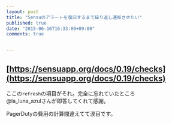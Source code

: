 ```yaml
---
layout: post
title: "Sensuのアラートを復旧するまで繰り返し通知させたい"
published: true
date: "2015-06-16T16:33:00+09:00"
comments: true


---
```


## [https://sensuapp.org/docs/0.19/checks](https://sensuapp.org/docs/0.19/checks)

ここの`refresh`の項目がそれ。完全に忘れていたところ  
@la_luna_azulさんが即答してくれて感謝。  
  
PagerDutyの費用の計算間違えてて涙目です。

